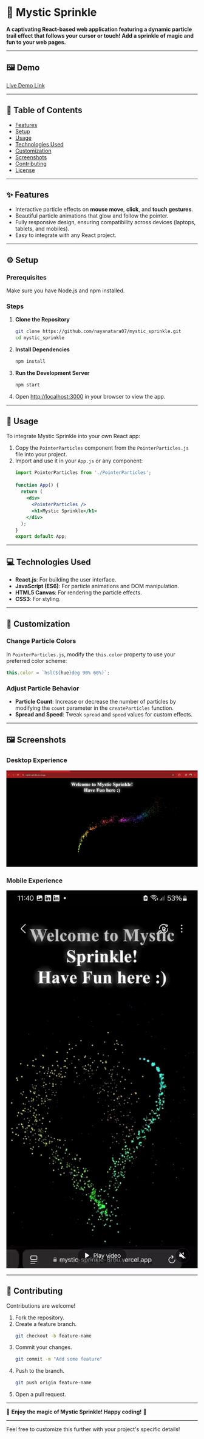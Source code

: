 # 🌟 Mystic Sprinkle  
**A captivating React-based web application featuring a dynamic particle trail effect that follows your cursor or touch! Add a sprinkle of magic and fun to your web pages.**  

---

## 🖼️ Demo  
[Live Demo Link](https://mystic-sprinkle.vercel.app/)

---

## 📖 Table of Contents  
- [Features](#-features)  
- [Setup](#-setup)  
- [Usage](#-usage)  
- [Technologies Used](#-technologies-used)  
- [Customization](#-customization)  
- [Screenshots](#-screenshots)  
- [Contributing](#-contributing)  
- [License](#-license)  

---

## ✨ Features  
- Interactive particle effects on **mouse move**, **click**, and **touch gestures**.  
- Beautiful particle animations that glow and follow the pointer.  
- Fully responsive design, ensuring compatibility across devices (laptops, tablets, and mobiles).  
- Easy to integrate with any React project.  

---

## ⚙️ Setup  

### Prerequisites  
Make sure you have Node.js and npm installed.  

### Steps  
1. **Clone the Repository**  
   ```bash  
   git clone https://github.com/nayanatara07/mystic_sprinkle.git  
   cd mystic_sprinkle  
   ```  

2. **Install Dependencies**  
   ```bash  
   npm install  
   ```  

3. **Run the Development Server**  
   ```bash  
   npm start  
   ```  

4. Open [http://localhost:3000](http://localhost:3000) in your browser to view the app.  

---

## 🚀 Usage  
To integrate Mystic Sprinkle into your own React app:  

1. Copy the `PointerParticles` component from the `PointerParticles.js` file into your project.  
2. Import and use it in your `App.js` or any component:  
   ```jsx  
   import PointerParticles from './PointerParticles';  

   function App() {  
     return (  
       <div>  
         <PointerParticles />  
         <h1>Mystic Sprinkle</h1>  
       </div>  
     );  
   }  
   export default App;  
   ```  

---

## 💻 Technologies Used  
- **React.js**: For building the user interface.  
- **JavaScript (ES6)**: For particle animations and DOM manipulation.  
- **HTML5 Canvas**: For rendering the particle effects.  
- **CSS3**: For styling.  

---

## 🎨 Customization  

### Change Particle Colors  
In `PointerParticles.js`, modify the `this.color` property to use your preferred color scheme:  
```javascript  
this.color = `hsl(${hue}deg 90% 60%)`;  
```  

### Adjust Particle Behavior  
- **Particle Count**: Increase or decrease the number of particles by modifying the `count` parameter in the `createParticles` function.  
- **Spread and Speed**: Tweak `spread` and `speed` values for custom effects.  

---

## 🖼️ Screenshots  

### Desktop Experience  
![Desktop Screenshot](MagicB.jpg) 

### Mobile Experience  
![Mobile Screenshot](MagicA.jpg)  

---

## 🤝 Contributing  
Contributions are welcome!  
1. Fork the repository.  
2. Create a feature branch.  
   ```bash  
   git checkout -b feature-name  
   ```  
3. Commit your changes.  
   ```bash  
   git commit -m "Add some feature"  
   ```  
4. Push to the branch.  
   ```bash  
   git push origin feature-name  
   ```  
5. Open a pull request.  

---

🌈 **Enjoy the magic of Mystic Sprinkle! Happy coding!** 🌟  

--- 

Feel free to customize this further with your project's specific details!